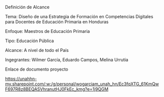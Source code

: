 Definición de Alcance 

Tema: Diseño de una Estrategia de Formación en Competencias Digitales para Docentes de Educación Primaria en Honduras 

Enfoque: Maestros de Educación Primaria 

Tipo: Educación Pública 

Alcance: A nivel de todo el País 

Ingegrantes: Wilmer García, Eduardo Campos, Melina Urrutia

Enlace de documento proyecto

https://unahhn-my.sharepoint.com/:w:/g/personal/wogarciam_unah_hn/Ec3fqXTG_61KmQwF697R8z8BEQASVhranutHJ0FkEc_kmg?e=1j9QGM